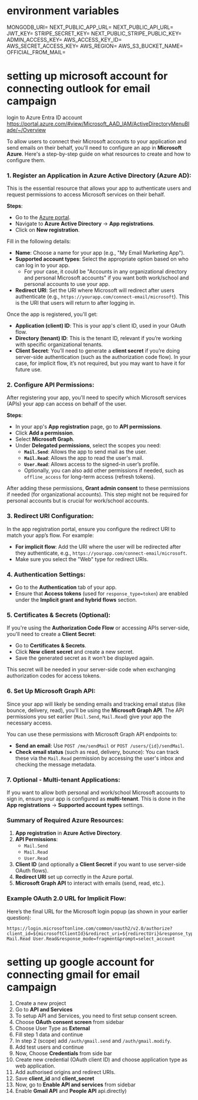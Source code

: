 # environment variables
MONGODB_URI=
NEXT_PUBLIC_APP_URL=
NEXT_PUBLIC_API_URL=
JWT_KEY=
STRIPE_SECRET_KEY=
NEXT_PUBLIC_STRIPE_PUBLIC_KEY=
ADMIN_ACCESS_KEY=
AWS_ACCESS_KEY_ID=
AWS_SECRET_ACCESS_KEY=
AWS_REGION=
AWS_S3_BUCKET_NAME=
OFFICIAL_FROM_MAIL=

# setting up microsoft account for connecting outlook for email campaign

login to Azure Entra ID account https://portal.azure.com/#view/Microsoft_AAD_IAM/ActiveDirectoryMenuBlade/~/Overview

To allow users to connect their Microsoft accounts to your application and send emails on their behalf, you'll need to configure an app in **Microsoft Azure**. Here's a step-by-step guide on what resources to create and how to configure them.

### 1. **Register an Application in Azure Active Directory (Azure AD)**:

This is the essential resource that allows your app to authenticate users and request permissions to access Microsoft services on their behalf.

**Steps**:

-   Go to the [Azure portal](https://portal.azure.com/).
-   Navigate to **Azure Active Directory** → **App registrations**.
-   Click on **New registration**.

Fill in the following details:

-   **Name**: Choose a name for your app (e.g., "My Email Marketing App").
-   **Supported account types**: Select the appropriate option based on who can log in to your app.
    -   For your case, it could be "Accounts in any organizational directory and personal Microsoft accounts" if you want both work/school and personal accounts to use your app.
-   **Redirect URI**: Set the URI where Microsoft will redirect after users authenticate (e.g., `https://yourapp.com/connect-email/microsoft`). This is the URI that users will return to after logging in.

Once the app is registered, you'll get:

-   **Application (client) ID**: This is your app's client ID, used in your OAuth flow.
-   **Directory (tenant) ID**: This is the tenant ID, relevant if you’re working with specific organizational tenants.
-   **Client Secret**: You’ll need to generate a **client secret** if you’re doing server-side authentication (such as the authorization code flow). In your case, for implicit flow, it’s not required, but you may want to have it for future use.

### 2. **Configure API Permissions**:

After registering your app, you'll need to specify which Microsoft services (APIs) your app can access on behalf of the user.

**Steps**:

-   In your app's **App registration** page, go to **API permissions**.
-   Click **Add a permission**.
-   Select **Microsoft Graph**.
-   Under **Delegated permissions**, select the scopes you need:
    -   **`Mail.Send`**: Allows the app to send mail as the user.
    -   **`Mail.Read`**: Allows the app to read the user's mail.
    -   **`User.Read`**: Allows access to the signed-in user’s profile.
    -   Optionally, you can also add other permissions if needed, such as `offline_access` for long-term access (refresh tokens).

After adding these permissions, **Grant admin consent** to these permissions if needed (for organizational accounts). This step might not be required for personal accounts but is crucial for work/school accounts.

### 3. **Redirect URI Configuration**:

In the app registration portal, ensure you configure the redirect URI to match your app’s flow. For example:

-   **For implicit flow**: Add the URI where the user will be redirected after they authenticate, e.g., `https://yourapp.com/connect-email/microsoft`.
-   Make sure you select the "Web" type for redirect URIs.

### 4. **Authentication Settings**:

-   Go to the **Authentication** tab of your app.
-   Ensure that **Access tokens** (used for `response_type=token`) are enabled under the **Implicit grant and hybrid flows** section.

### 5. **Certificates & Secrets** (Optional):

If you're using the **Authorization Code Flow** or accessing APIs server-side, you'll need to create a **Client Secret**:

-   Go to **Certificates & Secrets**.
-   Click **New client secret** and create a new secret.
-   Save the generated secret as it won’t be displayed again.

This secret will be needed in your server-side code when exchanging authorization codes for access tokens.

### 6. **Set Up Microsoft Graph API**:

Since your app will likely be sending emails and tracking email status (like bounce, delivery, read), you’ll be using the **Microsoft Graph API**. The API permissions you set earlier (`Mail.Send`, `Mail.Read`) give your app the necessary access.

You can use these permissions with Microsoft Graph API endpoints to:

-   **Send an email**: Use `POST /me/sendMail` or `POST /users/{id}/sendMail`.
-   **Check email status** (such as read, delivery, bounce): You can track these via the `Mail.Read` permission by accessing the user's inbox and checking the message metadata.

### 7. **Optional - Multi-tenant Applications**:

If you want to allow both personal and work/school Microsoft accounts to sign in, ensure your app is configured as **multi-tenant**. This is done in the **App registrations** → **Supported account types** settings.

### Summary of Required Azure Resources:

1.  **App registration** in **Azure Active Directory**.
2.  **API Permissions**:
    -   `Mail.Send`
    -   `Mail.Read`
    -   `User.Read`
3.  **Client ID** (and optionally a **Client Secret** if you want to use server-side OAuth flows).
4.  **Redirect URI** set up correctly in the Azure portal.
5.  **Microsoft Graph API** to interact with emails (send, read, etc.).

### Example OAuth 2.0 URL for Implicit Flow:

Here’s the final URL for the Microsoft login popup (as shown in your earlier question):

    https://login.microsoftonline.com/common/oauth2/v2.0/authorize?client_id=${microsoftClientId}&redirect_uri=${redirectUri}&response_type=token&scope=Mail.Send Mail.Read User.Read&response_mode=fragment&prompt=select_account



# setting up google account for connecting gmail for email campaign

1. Create a new project
2. Go to **API and Services**
3. To setup API and Services, you need to first setup consent screen.
4. Choose **OAuth consent screen** from sidebar
5. Choose User Type as **External**
6. Fill step 1 data and continue
7. In step 2 (scope) add `/auth/gmail.send` and `/auth/gmail.modify`.
8. Add test users and continue
9. Now, Choose **Credentials** from side bar
10. Create new credential (OAuth client ID) and choose application type as web application.
11. Add authorised origins and redirect URIs.
12. Save **client_id** and **client_secret**
13. Now, go to **Enable API and services** from sidebar 
14. Enable **Gmail API** and **People API** api.directly)

